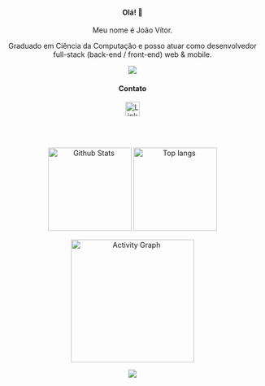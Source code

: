 <h4 align="center">
  Olá! 👋
</h4>

<p align="center">
  Meu nome é João Vítor.
</p>

<p align="center">
  Graduado em Ciência da Computação e posso atuar como desenvolvedor full-stack (back-end / front-end) web & mobile. 
</p>

<div align="center">
  <img
    src="https://go-skill-icons.vercel.app/api/icons?i=html,css,bootstrap,js,ts,go,playwright,php,wordpress,nodejs,express,react,tailwind,postgres,sqlite,vim,linux,docker,cs,vscode&perline=7" />
</div>

<div align="center">
  <h4>
    Contato
  </h4>

  <a href='https://www.linkedin.com/in/jjoaovitor7/'>
    <img src='https://img.shields.io/badge/linkedin-%230077B5.svg?style=for-the-badge&logo=linkedin&logoColor=white'
      alt='LinkedIn' height='28' />
  </a>
</div>

<br /><br />

<div align="center">
  <div>
    <img src='https://github-readme-stats.vercel.app/api?username=jjoaovitor7&show_icons=true&theme=tokyonight'
      alt='Github Stats' height='164' />
    <img
      src='https://github-readme-stats.vercel.app/api/top-langs/?username=jjoaovitor7&layout=compact&theme=tokyonight'
      alt='Top langs' height='164' />
  </div>

  <img src='https://github-readme-activity-graph.vercel.app/graph?username=jjoaovitor7&theme=tokyo-night'
    alt='Activity Graph' height='242' />
</div>

<div align="center">
  <img src="https://capsule-render.vercel.app/api?type=waving&height=164&color=0000FF&section=footer&reversal=false" />
</div>

